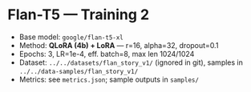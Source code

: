 # Flan-T5 — Training 2
- Base model: `google/flan-t5-xl`
- Method: **QLoRA (4b) + LoRA** — r=16, alpha=32, dropout=0.1
- Epochs: 3, LR=1e-4, eff. batch=8, max len 1024/1024
- Dataset: `../../datasets/flan_story_v1/` (ignored in git), samples in `../../data-samples/flan_story_v1/`
- Metrics: see `metrics.json`; sample outputs in `samples/`

